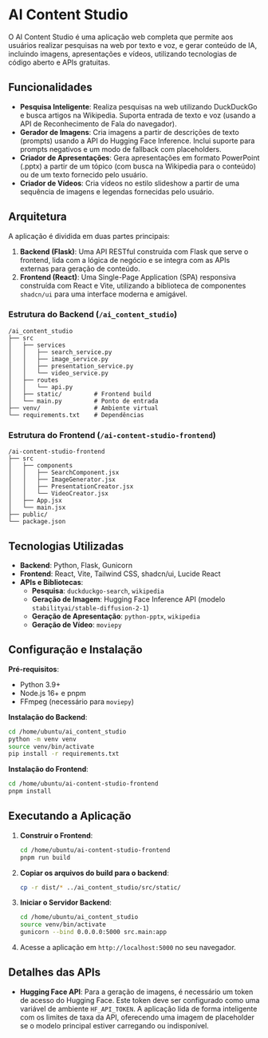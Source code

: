 # AI Content Studio

O AI Content Studio é uma aplicação web completa que permite aos usuários realizar pesquisas na web por texto e voz, e gerar conteúdo de IA, incluindo imagens, apresentações e vídeos, utilizando tecnologias de código aberto e APIs gratuitas.

## Funcionalidades

- **Pesquisa Inteligente**: Realiza pesquisas na web utilizando DuckDuckGo e busca artigos na Wikipedia. Suporta entrada de texto e voz (usando a API de Reconhecimento de Fala do navegador).
- **Gerador de Imagens**: Cria imagens a partir de descrições de texto (prompts) usando a API do Hugging Face Inference. Inclui suporte para prompts negativos e um modo de fallback com placeholders.
- **Criador de Apresentações**: Gera apresentações em formato PowerPoint (.pptx) a partir de um tópico (com busca na Wikipedia para o conteúdo) ou de um texto fornecido pelo usuário.
- **Criador de Vídeos**: Cria vídeos no estilo slideshow a partir de uma sequência de imagens e legendas fornecidas pelo usuário.

## Arquitetura

A aplicação é dividida em duas partes principais:

1.  **Backend (Flask)**: Uma API RESTful construída com Flask que serve o frontend, lida com a lógica de negócio e se integra com as APIs externas para geração de conteúdo.
2.  **Frontend (React)**: Uma Single-Page Application (SPA) responsiva construída com React e Vite, utilizando a biblioteca de componentes `shadcn/ui` para uma interface moderna e amigável.

### Estrutura do Backend (`/ai_content_studio`)

```
/ai_content_studio
├── src
│   ├── services
│   │   ├── search_service.py
│   │   ├── image_service.py
│   │   ├── presentation_service.py
│   │   └── video_service.py
│   ├── routes
│   │   └── api.py
│   ├── static/         # Frontend build
│   └── main.py         # Ponto de entrada
├── venv/               # Ambiente virtual
└── requirements.txt    # Dependências
```

### Estrutura do Frontend (`/ai-content-studio-frontend`)

```
/ai-content-studio-frontend
├── src
│   ├── components
│   │   ├── SearchComponent.jsx
│   │   ├── ImageGenerator.jsx
│   │   ├── PresentationCreator.jsx
│   │   └── VideoCreator.jsx
│   ├── App.jsx
│   └── main.jsx
├── public/
└── package.json
```

## Tecnologias Utilizadas

- **Backend**: Python, Flask, Gunicorn
- **Frontend**: React, Vite, Tailwind CSS, shadcn/ui, Lucide React
- **APIs e Bibliotecas**:
    - **Pesquisa**: `duckduckgo-search`, `wikipedia`
    - **Geração de Imagem**: Hugging Face Inference API (modelo `stabilityai/stable-diffusion-2-1`)
    - **Geração de Apresentação**: `python-pptx`, `wikipedia`
    - **Geração de Vídeo**: `moviepy`

## Configuração e Instalação

**Pré-requisitos**:
- Python 3.9+
- Node.js 16+ e pnpm
- FFmpeg (necessário para `moviepy`)

**Instalação do Backend**:

```bash
cd /home/ubuntu/ai_content_studio
python -m venv venv
source venv/bin/activate
pip install -r requirements.txt
```

**Instalação do Frontend**:

```bash
cd /home/ubuntu/ai-content-studio-frontend
pnpm install
```

## Executando a Aplicação

1.  **Construir o Frontend**:

    ```bash
    cd /home/ubuntu/ai-content-studio-frontend
    pnpm run build
    ```

2.  **Copiar os arquivos do build para o backend**:

    ```bash
    cp -r dist/* ../ai_content_studio/src/static/
    ```

3.  **Iniciar o Servidor Backend**:

    ```bash
    cd /home/ubuntu/ai_content_studio
    source venv/bin/activate
    gunicorn --bind 0.0.0.0:5000 src.main:app
    ```

4.  Acesse a aplicação em `http://localhost:5000` no seu navegador.

## Detalhes das APIs

- **Hugging Face API**: Para a geração de imagens, é necessário um token de acesso do Hugging Face. Este token deve ser configurado como uma variável de ambiente `HF_API_TOKEN`. A aplicação lida de forma inteligente com os limites de taxa da API, oferecendo uma imagem de placeholder se o modelo principal estiver carregando ou indisponível.

